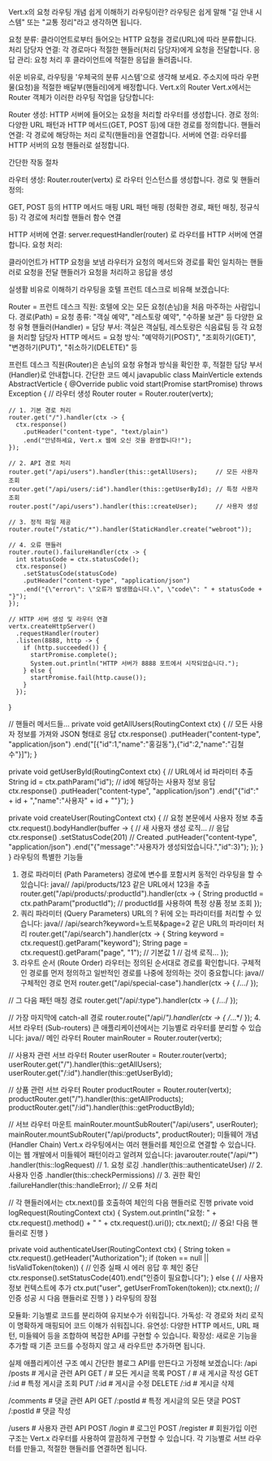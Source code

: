Vert.x의 요청 라우팅 개념 쉽게 이해하기
라우팅이란?
라우팅은 쉽게 말해 "길 안내 시스템" 또는 "교통 정리"라고 생각하면 됩니다.

요청 분류: 클라이언트로부터 들어오는 HTTP 요청을 경로(URL)에 따라 분류합니다.
처리 담당자 연결: 각 경로마다 적절한 핸들러(처리 담당자)에게 요청을 전달합니다.
응답 관리: 요청 처리 후 클라이언트에 적절한 응답을 돌려줍니다.

쉬운 비유로, 라우팅을 '우체국의 분류 시스템'으로 생각해 보세요. 주소지에 따라 우편물(요청)을 적절한 배달부(핸들러)에게 배정합니다.
Vert.x의 Router
Vert.x에서는 Router 객체가 이러한 라우팅 작업을 담당합니다:

Router 생성: HTTP 서버에 들어오는 요청을 처리할 라우터를 생성합니다.
경로 정의: 다양한 URL 패턴과 HTTP 메서드(GET, POST 등)에 대한 경로를 정의합니다.
핸들러 연결: 각 경로에 해당하는 처리 로직(핸들러)을 연결합니다.
서버에 연결: 라우터를 HTTP 서버의 요청 핸들러로 설정합니다.

간단한 작동 절차

라우터 생성: Router.router(vertx) 로 라우터 인스턴스를 생성합니다.
경로 및 핸들러 정의:

GET, POST 등의 HTTP 메서드 매핑
URL 패턴 매핑 (정확한 경로, 패턴 매칭, 정규식 등)
각 경로에 처리할 핸들러 함수 연결


HTTP 서버에 연결: server.requestHandler(router) 로 라우터를 HTTP 서버에 연결합니다.
요청 처리:

클라이언트가 HTTP 요청을 보냄
라우터가 요청의 메서드와 경로를 확인
일치하는 핸들러로 요청을 전달
핸들러가 요청을 처리하고 응답을 생성



실생활 비유로 이해하기
라우팅을 호텔 프런트 데스크로 비유해 보겠습니다:

Router = 프런트 데스크 직원: 호텔에 오는 모든 요청(손님)을 처음 마주하는 사람입니다.
경로(Path) = 요청 종류: "객실 예약", "레스토랑 예약", "수하물 보관" 등 다양한 요청 유형
핸들러(Handler) = 담당 부서: 객실은 객실팀, 레스토랑은 식음료팀 등 각 요청을 처리할 담당자
HTTP 메서드 = 요청 방식: "예약하기(POST)", "조회하기(GET)", "변경하기(PUT)", "취소하기(DELETE)" 등

프런트 데스크 직원(Router)은 손님의 요청 유형과 방식을 확인한 후, 적절한 담당 부서(Handler)로 안내합니다.
간단한 코드 예시
javapublic class MainVerticle extends AbstractVerticle {
  @Override
  public void start(Promise<Void> startPromise) throws Exception {
    // 라우터 생성
    Router router = Router.router(vertx);
    
    // 1. 기본 경로 처리
    router.get("/").handler(ctx -> {
      ctx.response()
        .putHeader("content-type", "text/plain")
        .end("안녕하세요, Vert.x 웹에 오신 것을 환영합니다!");
    });
    
    // 2. API 경로 처리
    router.get("/api/users").handler(this::getAllUsers);     // 모든 사용자 조회
    router.get("/api/users/:id").handler(this::getUserById); // 특정 사용자 조회
    router.post("/api/users").handler(this::createUser);     // 사용자 생성
    
    // 3. 정적 파일 제공
    router.route("/static/*").handler(StaticHandler.create("webroot"));
    
    // 4. 오류 핸들러
    router.route().failureHandler(ctx -> {
      int statusCode = ctx.statusCode();
      ctx.response()
        .setStatusCode(statusCode)
        .putHeader("content-type", "application/json")
        .end("{\"error\": \"오류가 발생했습니다.\", \"code\": " + statusCode + "}");
    });
    
    // HTTP 서버 생성 및 라우터 연결
    vertx.createHttpServer()
      .requestHandler(router)
      .listen(8888, http -> {
        if (http.succeeded()) {
          startPromise.complete();
          System.out.println("HTTP 서버가 8888 포트에서 시작되었습니다.");
        } else {
          startPromise.fail(http.cause());
        }
      });
  }
  
  // 핸들러 메서드들...
  private void getAllUsers(RoutingContext ctx) {
    // 모든 사용자 정보를 가져와 JSON 형태로 응답
    ctx.response()
      .putHeader("content-type", "application/json")
      .end("[{\"id\":1,\"name\":\"홍길동\"},{\"id\":2,\"name\":\"김철수\"}]");
  }
  
  private void getUserById(RoutingContext ctx) {
    // URL에서 id 파라미터 추출
    String id = ctx.pathParam("id");
    // id에 해당하는 사용자 정보 응답
    ctx.response()
      .putHeader("content-type", "application/json")
      .end("{\"id\":" + id + ",\"name\":\"사용자" + id + "\"}");
  }
  
  private void createUser(RoutingContext ctx) {
    // 요청 본문에서 사용자 정보 추출
    ctx.request().bodyHandler(buffer -> {
      // 새 사용자 생성 로직...
      // 응답
      ctx.response()
        .setStatusCode(201) // Created
        .putHeader("content-type", "application/json")
        .end("{\"message\":\"사용자가 생성되었습니다.\",\"id\":3}");
    });
  }
}
라우팅의 특별한 기능들
1. 경로 파라미터 (Path Parameters)
경로에 변수를 포함시켜 동적인 라우팅을 할 수 있습니다:
java// /api/products/123 같은 URL에서 123을 추출
router.get("/api/products/:productId").handler(ctx -> {
  String productId = ctx.pathParam("productId");
  // productId를 사용하여 특정 상품 정보 조회
});
2. 쿼리 파라미터 (Query Parameters)
URL의 ? 뒤에 오는 파라미터를 처리할 수 있습니다:
java// /api/search?keyword=노트북&page=2 같은 URL의 파라미터 처리
router.get("/api/search").handler(ctx -> {
  String keyword = ctx.request().getParam("keyword");
  String page = ctx.request().getParam("page", "1"); // 기본값 1
  // 검색 로직...
});
3. 라우트 순서 (Route Order)
라우터는 정의된 순서대로 경로를 확인합니다. 구체적인 경로를 먼저 정의하고 일반적인 경로를 나중에 정의하는 것이 중요합니다:
java// 구체적인 경로 먼저
router.get("/api/special-case").handler(ctx -> { /*...*/ });

// 그 다음 패턴 매칭 경로
router.get("/api/:type").handler(ctx -> { /*...*/ });

// 가장 마지막에 catch-all 경로
router.route("/api/*").handler(ctx -> { /*...*/ });
4. 서브 라우터 (Sub-routers)
큰 애플리케이션에서는 기능별로 라우터를 분리할 수 있습니다:
java// 메인 라우터
Router mainRouter = Router.router(vertx);

// 사용자 관련 서브 라우터
Router userRouter = Router.router(vertx);
userRouter.get("/").handler(this::getAllUsers);
userRouter.get("/:id").handler(this::getUserById);

// 상품 관련 서브 라우터
Router productRouter = Router.router(vertx);
productRouter.get("/").handler(this::getAllProducts);
productRouter.get("/:id").handler(this::getProductById);

// 서브 라우터 마운트
mainRouter.mountSubRouter("/api/users", userRouter);
mainRouter.mountSubRouter("/api/products", productRouter);
미들웨어 개념 (Handler Chain)
Vert.x 라우팅에서는 여러 핸들러를 체인으로 연결할 수 있습니다. 이는 웹 개발에서 미들웨어 패턴이라고 알려져 있습니다:
javarouter.route("/api/*")
  .handler(this::logRequest)        // 1. 요청 로깅
  .handler(this::authenticateUser)  // 2. 사용자 인증
  .handler(this::checkPermissions)  // 3. 권한 확인
  .failureHandler(this::handleError); // 오류 처리

// 각 핸들러에서는 ctx.next()를 호출하여 체인의 다음 핸들러로 진행
private void logRequest(RoutingContext ctx) {
  System.out.println("요청: " + ctx.request().method() + " " + ctx.request().uri());
  ctx.next(); // 중요! 다음 핸들러로 진행
}

private void authenticateUser(RoutingContext ctx) {
  String token = ctx.request().getHeader("Authorization");
  if (token == null || !isValidToken(token)) {
    // 인증 실패 시 에러 응답 후 체인 중단
    ctx.response().setStatusCode(401).end("인증이 필요합니다");
  } else {
    // 사용자 정보 컨텍스트에 추가
    ctx.put("user", getUserFromToken(token));
    ctx.next(); // 인증 성공 시 다음 핸들러로 진행
  }
}
라우팅의 장점

모듈화: 기능별로 코드를 분리하여 유지보수가 쉬워집니다.
가독성: 각 경로와 처리 로직이 명확하게 매핑되어 코드 이해가 쉬워집니다.
유연성: 다양한 HTTP 메서드, URL 패턴, 미들웨어 등을 조합하여 복잡한 API를 구현할 수 있습니다.
확장성: 새로운 기능을 추가할 때 기존 코드를 수정하지 않고 새 라우트만 추가하면 됩니다.

실제 애플리케이션 구조 예시
간단한 블로그 API를 만든다고 가정해 보겠습니다:
/api
  /posts           # 게시글 관련 API
    GET /          # 모든 게시글 목록
    POST /         # 새 게시글 작성
    GET /:id       # 특정 게시글 조회
    PUT /:id       # 게시글 수정
    DELETE /:id    # 게시글 삭제
    
  /comments        # 댓글 관련 API
    GET /:postId   # 특정 게시글의 모든 댓글
    POST /:postId  # 댓글 작성
    
  /users           # 사용자 관련 API
    POST /login    # 로그인
    POST /register # 회원가입
이런 구조는 Vert.x 라우터를 사용하여 깔끔하게 구현할 수 있습니다. 각 기능별로 서브 라우터를 만들고, 적절한 핸들러를 연결하면 됩니다.